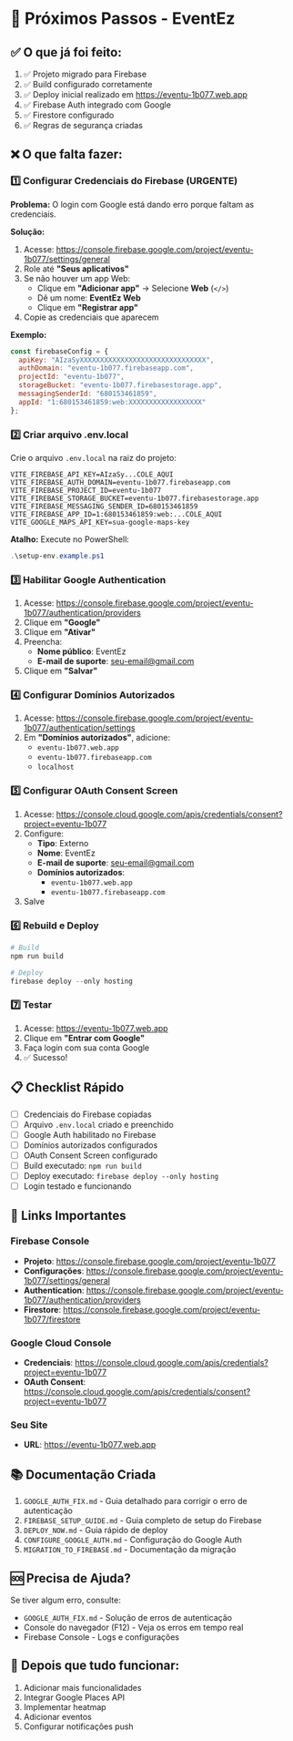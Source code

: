 # 🚀 Próximos Passos - EventEz

## ✅ O que já foi feito:

1. ✅ Projeto migrado para Firebase
2. ✅ Build configurado corretamente
3. ✅ Deploy inicial realizado em https://eventu-1b077.web.app
4. ✅ Firebase Auth integrado com Google
5. ✅ Firestore configurado
6. ✅ Regras de segurança criadas

## ❌ O que falta fazer:

### 1️⃣ Configurar Credenciais do Firebase (URGENTE)

**Problema:** O login com Google está dando erro porque faltam as credenciais.

**Solução:**

1. Acesse: https://console.firebase.google.com/project/eventu-1b077/settings/general
2. Role até **"Seus aplicativos"**
3. Se não houver um app Web:
   - Clique em **"Adicionar app"** → Selecione **Web** (`</>`)
   - Dê um nome: **EventEz Web**
   - Clique em **"Registrar app"**
4. Copie as credenciais que aparecem

**Exemplo:**
```javascript
const firebaseConfig = {
  apiKey: "AIzaSyXXXXXXXXXXXXXXXXXXXXXXXXXXXXXXX",
  authDomain: "eventu-1b077.firebaseapp.com",
  projectId: "eventu-1b077",
  storageBucket: "eventu-1b077.firebasestorage.app",
  messagingSenderId: "680153461859",
  appId: "1:680153461859:web:XXXXXXXXXXXXXXXXXX"
};
```

### 2️⃣ Criar arquivo .env.local

Crie o arquivo `.env.local` na raiz do projeto:

```env
VITE_FIREBASE_API_KEY=AIzaSy...COLE_AQUI
VITE_FIREBASE_AUTH_DOMAIN=eventu-1b077.firebaseapp.com
VITE_FIREBASE_PROJECT_ID=eventu-1b077
VITE_FIREBASE_STORAGE_BUCKET=eventu-1b077.firebasestorage.app
VITE_FIREBASE_MESSAGING_SENDER_ID=680153461859
VITE_FIREBASE_APP_ID=1:680153461859:web:...COLE_AQUI
VITE_GOOGLE_MAPS_API_KEY=sua-google-maps-key
```

**Atalho:** Execute no PowerShell:
```powershell
.\setup-env.example.ps1
```

### 3️⃣ Habilitar Google Authentication

1. Acesse: https://console.firebase.google.com/project/eventu-1b077/authentication/providers
2. Clique em **"Google"**
3. Clique em **"Ativar"**
4. Preencha:
   - **Nome público**: EventEz
   - **E-mail de suporte**: seu-email@gmail.com
5. Clique em **"Salvar"**

### 4️⃣ Configurar Domínios Autorizados

1. Acesse: https://console.firebase.google.com/project/eventu-1b077/authentication/settings
2. Em **"Domínios autorizados"**, adicione:
   - `eventu-1b077.web.app`
   - `eventu-1b077.firebaseapp.com`
   - `localhost`

### 5️⃣ Configurar OAuth Consent Screen

1. Acesse: https://console.cloud.google.com/apis/credentials/consent?project=eventu-1b077
2. Configure:
   - **Tipo**: Externo
   - **Nome**: EventEz
   - **E-mail de suporte**: seu-email@gmail.com
   - **Domínios autorizados**: 
     - `eventu-1b077.web.app`
     - `eventu-1b077.firebaseapp.com`
3. Salve

### 6️⃣ Rebuild e Deploy

```powershell
# Build
npm run build

# Deploy
firebase deploy --only hosting
```

### 7️⃣ Testar

1. Acesse: https://eventu-1b077.web.app
2. Clique em **"Entrar com Google"**
3. Faça login com sua conta Google
4. ✅ Sucesso!

## 📋 Checklist Rápido

- [ ] Credenciais do Firebase copiadas
- [ ] Arquivo `.env.local` criado e preenchido
- [ ] Google Auth habilitado no Firebase
- [ ] Domínios autorizados configurados
- [ ] OAuth Consent Screen configurado
- [ ] Build executado: `npm run build`
- [ ] Deploy executado: `firebase deploy --only hosting`
- [ ] Login testado e funcionando

## 🔗 Links Importantes

### Firebase Console
- **Projeto**: https://console.firebase.google.com/project/eventu-1b077
- **Configurações**: https://console.firebase.google.com/project/eventu-1b077/settings/general
- **Authentication**: https://console.firebase.google.com/project/eventu-1b077/authentication/providers
- **Firestore**: https://console.firebase.google.com/project/eventu-1b077/firestore

### Google Cloud Console
- **Credenciais**: https://console.cloud.google.com/apis/credentials?project=eventu-1b077
- **OAuth Consent**: https://console.cloud.google.com/apis/credentials/consent?project=eventu-1b077

### Seu Site
- **URL**: https://eventu-1b077.web.app

## 📚 Documentação Criada

1. `GOOGLE_AUTH_FIX.md` - Guia detalhado para corrigir o erro de autenticação
2. `FIREBASE_SETUP_GUIDE.md` - Guia completo de setup do Firebase
3. `DEPLOY_NOW.md` - Guia rápido de deploy
4. `CONFIGURE_GOOGLE_AUTH.md` - Configuração do Google Auth
5. `MIGRATION_TO_FIREBASE.md` - Documentação da migração

## 🆘 Precisa de Ajuda?

Se tiver algum erro, consulte:
- `GOOGLE_AUTH_FIX.md` - Solução de erros de autenticação
- Console do navegador (F12) - Veja os erros em tempo real
- Firebase Console - Logs e configurações

## 🎯 Depois que tudo funcionar:

1. Adicionar mais funcionalidades
2. Integrar Google Places API
3. Implementar heatmap
4. Adicionar eventos
5. Configurar notificações push

